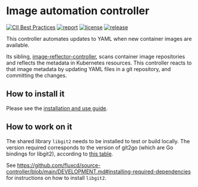 # Image automation controller

[![CII Best Practices](https://bestpractices.coreinfrastructure.org/projects/4789/badge)](https://bestpractices.coreinfrastructure.org/projects/4789)
[![report](https://goreportcard.com/badge/github.com/fluxcd/image-automation-controller)](https://goreportcard.com/report/github.com/fluxcd/image-automation-controller)
[![license](https://img.shields.io/github/license/fluxcd/image-automation-controller.svg)](https://github.com/fluxcd/image-automation-controller/blob/main/LICENSE)
[![release](https://img.shields.io/github/release/fluxcd/image-automation-controller/all.svg)](https://github.com/fluxcd/image-automation-controller/releases)

This controller automates updates to YAML when new container images
are available.

Its sibling,
[image-reflector-controller](https://github.com/fluxcd/image-reflector-controller),
scans container image repositories and reflects the metadata in
Kubernetes resources. This controller reacts to that image metadata by
updating YAML files in a git repository, and committing the changes.

## How to install it

Please see the [installation and use
guide](https://fluxcd.io/docs/guides/image-update/).

## How to work on it

The shared library `libgit2` needs to be installed to test or build
locally. The version required corresponds to the version of git2go
(which are Go bindings for libgit2), according to [this
table](https://github.com/libgit2/git2go#which-go-version-to-use).

See
https://github.com/fluxcd/source-controller/blob/main/DEVELOPMENT.md#installing-required-dependencies
for instructions on how to install `libgit2`.
